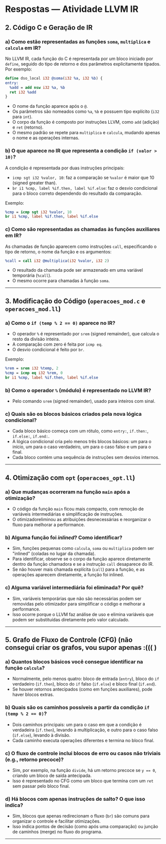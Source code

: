 # Respostas — Atividade LLVM IR

## 2. Código C e Geração de IR

### a) Como estão representadas as funções `soma`, `multiplica` e `calcula` em IR?
No LLVM IR, cada função do C é representada por um bloco iniciado por `define`, seguido do tipo de retorno e dos parâmetros explicitamente tipados. Por exemplo:

```llvm
define dso_local i32 @soma(i32 %a, i32 %b) {
entry:
  %add = add nsw i32 %a, %b
  ret i32 %add
}
```
- O nome da função aparece após o `@`.
- Os parâmetros são nomeados como `%a`, `%b` e possuem tipo explícito (`i32` para `int`).
- O corpo da função é composto por instruções LLVM, como `add` (adição) e `ret` (retorno).
- O mesmo padrão se repete para `multiplica` e `calcula`, mudando apenas o nome e as operações internas.

### b) O que aparece no IR que representa a condição `if (valor > 10)`?
A condição é representada por duas instruções principais:
- `icmp sgt i32 %valor, 10`: faz a comparação se `%valor` é maior que 10 (signed greater than).
- `br i1 %cmp, label %if.then, label %if.else`: faz o desvio condicional para o bloco correto dependendo do resultado da comparação.

Exemplo:
```llvm
%cmp = icmp sgt i32 %valor, 10
br i1 %cmp, label %if.then, label %if.else
```

### c) Como são representadas as chamadas às funções auxiliares em IR?
As chamadas de função aparecem como instruções `call`, especificando o tipo de retorno, o nome da função e os argumentos:

```llvm
%call = call i32 @multiplica(i32 %valor, i32 2)
```
- O resultado da chamada pode ser armazenado em uma variável temporária (`%call`).
- O mesmo ocorre para chamadas à função `soma`.

--- 

## 3. Modificação do Código (`operacoes_mod.c` e `operacoes_mod.ll`)

### a) Como o `if (temp % 2 == 0)` aparece no IR?
- O operador `%` é representado por `srem` (signed remainder), que calcula o resto da divisão inteira.
- A comparação com zero é feita por `icmp eq`.
- O desvio condicional é feito por `br`.

Exemplo:
```llvm
%rem = srem i32 %temp, 2
%cmp = icmp eq i32 %rem, 0
br i1 %cmp, label %if.then, label %if.else
```

### b) Como o operador `%` (módulo) é representado no LLVM IR?
- Pelo comando `srem` (signed remainder), usado para inteiros com sinal.

### c) Quais são os blocos básicos criados pela nova lógica condicional?
- Cada bloco básico começa com um rótulo, como `entry:`, `if.then:`, `if.else:`, `if.end:`.
- A lógica condicional cria pelo menos três blocos básicos: um para o início, um para o caso verdadeiro, um para o caso falso e um para o final.
- Cada bloco contém uma sequência de instruções sem desvios internos.

--- 

## 4. Otimização com `opt` (`operacoes_opt.ll`)

### a) Que mudanças ocorreram na função `main` após a otimização?
- O código da função `main` ficou mais compacto, com remoção de variáveis intermediárias e simplificação de instruções.
- O otimizadoreliminou as atribuições desnecessárias e reorganizar o fluxo para melhorar a performance.

### b) Alguma função foi *inlined*? Como identificar?
- Sim, funções pequenas como `calcula`, `soma` ou `multiplica` podem ser "inlined" (coladas no lugar da chamada).
- Para identificar, observe se o corpo da função aparece diretamente dentro da função chamadora e se a instrução `call` desaparece do IR.
- Se não houver mais chamada explícita (`call`) para a função, e as operações aparecem diretamente, a função foi inlined.

### c) Alguma variável intermediária foi eliminada? Por quê?
- Sim, variáveis temporárias que não são necessárias podem ser removidas pelo otimizador para simplificar o código e melhorar a performance.
- Isso ocorre porque o LLVM faz análise de uso e elimina variáveis que podem ser substituídas diretamente pelo valor calculado.

--- 

## 5. Grafo de Fluxo de Controle (CFG) (não consegui criar os grafos, vou supor apenas :(((   )

### a) Quantos blocos básicos você consegue identificar na função `calcula`?
- Normalmente, pelo menos quatro: bloco de entrada (`entry`), bloco do `if` verdadeiro (`if.then`), bloco do `if` falso (`if.else`) e bloco final (`if.end`).
- Se houver retornos antecipados (como em funções auxiliares), pode haver blocos extras.

### b) Quais são os caminhos possíveis a partir da condição `if (temp % 2 == 0)`?
- Dois caminhos principais: um para o caso em que a condição é verdadeira (`if.then`), levando à multiplicação, e outro para o caso falso (`if.else`), levando à divisão.
- Cada caminho executa operações diferentes e termina no bloco final.

### c) O fluxo de controle inclui blocos de erro ou casos não triviais (e.g., retorno precoce)?
- Sim, por exemplo, na função `divide`, há um retorno precoce se `y == 0`, criando um bloco de saída antecipada.
- Isso é representado no CFG como um bloco que termina com um `ret` sem passar pelo bloco final.

### d) Há blocos com apenas instruções de salto? O que isso indica?
- Sim, blocos que apenas redirecionam o fluxo (`br`) são comuns para organizar o controle e facilitar otimizações.
- Isso indica pontos de decisão (como após uma comparação) ou junção de caminhos (merge) no fluxo do programa.

--- 